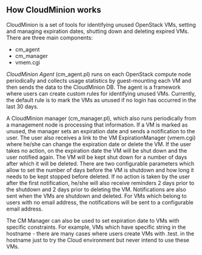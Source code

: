 ## How CloudMinion works
CloudMinion is a set of tools for identifying unused OpenStack VMs, setting and managing expiration dates, shutting down and deleting expired VMs.
There are three main components: 
 - cm_agent
 - cm_manager
 - vmem.cgi

*CloudMinion Agent* (cm_agent.pl) runs on each OpenStack compute node periodically and collects usage statistics by guest-mounting each VM and then sends the data to the CloudMinion DB. The agent is a framework where users can create custom rules for identifying unused VMs. Currently, the default rule is to mark the VMs as unused if no login has occurred in the last 30 days.

A CloudMinion manager (cm_manager.pl), which also runs periodically from a management node is processing that information. If a VM is marked as unused, the manager sets an expiration date and sends a notification to the user. The user also receives a link to the VM ExpirationManager (vmem.cgi) where he/she can change the expiration date or delete the VM.  If the user takes no action, on the expiration date the VM will be shut down and the user notified again. The VM will be kept shut down for a number of days after which it will be deleted.  There are two configurable parameters which allow to set the number of days before the VM is shutdown and how long it needs to be kept stopped before deleted. If no action is taken by the user after the first notification, he/she will also receive reminders 2 days prior to the shutdown and 2 days prior to deleting the VM. Notifications are also sent when the VMs are shutdown and deleted. For VMs which belong to users with no email address, the notifications will be sent to a configurable email address.

The CM Manager can also be used to set expiration date to VMs with specific constraints. For example, VMs which have specific string in the hostname - there are many cases where users create VMs with .test. in the hostname just to try the Cloud environment but never intend to use these VMs.

